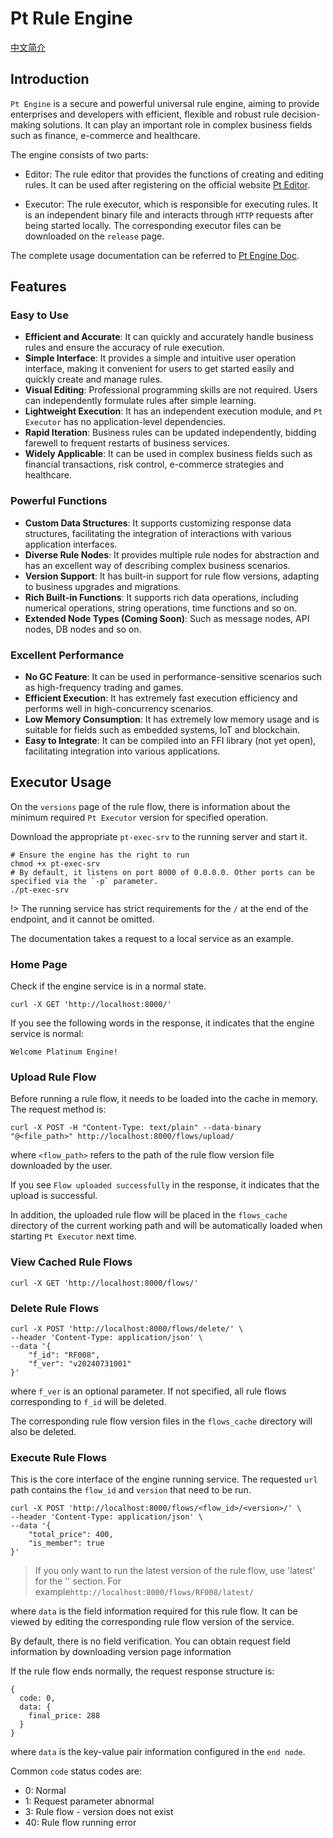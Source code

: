# Pt Rule Engine

[中文简介][zh-readme-url]

[zh-readme-url]: README-zh.md

## Introduction
`Pt Engine` is a secure and powerful universal rule engine, aiming to provide enterprises and developers with efficient, flexible and robust rule decision-making solutions. It can play an important role in complex business fields such as finance, e-commerce and healthcare.

The engine consists of two parts:

- Editor: The rule editor that provides the functions of creating and editing rules. It can be used after registering on the official website [Pt Editor](https://www.pt-engine.com/editor/).

- Executor: The rule executor, which is responsible for executing rules. It is an independent binary file and interacts through `HTTP` requests after being started locally. The corresponding executor files can be downloaded on the `release` page.

The complete usage documentation can be referred to [Pt Engine Doc](https://www.pt-engine.com/doc/index.html).

## Features

### Easy to Use
- **Efficient and Accurate**: It can quickly and accurately handle business rules and ensure the accuracy of rule execution.
- **Simple Interface**: It provides a simple and intuitive user operation interface, making it convenient for users to get started easily and quickly create and manage rules.
- **Visual Editing**: Professional programming skills are not required. Users can independently formulate rules after simple learning.
- **Lightweight Execution**: It has an independent execution module, and `Pt Executor` has no application-level dependencies.
- **Rapid Iteration**: Business rules can be updated independently, bidding farewell to frequent restarts of business services.
- **Widely Applicable**: It can be used in complex business fields such as financial transactions, risk control, e-commerce strategies and healthcare.

### Powerful Functions
- **Custom Data Structures**: It supports customizing response data structures, facilitating the integration of interactions with various application interfaces.
- **Diverse Rule Nodes**: It provides multiple rule nodes for abstraction and has an excellent way of describing complex business scenarios.
- **Version Support**: It has built-in support for rule flow versions, adapting to business upgrades and migrations.
- **Rich Built-in Functions**: It supports rich data operations, including numerical operations, string operations, time functions and so on.
- **Extended Node Types (Coming Soon)**: Such as message nodes, API nodes, DB nodes and so on.

### Excellent Performance
- **No GC Feature**: It can be used in performance-sensitive scenarios such as high-frequency trading and games.
- **Efficient Execution**: It has extremely fast execution efficiency and performs well in high-concurrency scenarios.
- **Low Memory Consumption**: It has extremely low memory usage and is suitable for fields such as embedded systems, IoT and blockchain.
- **Easy to Integrate**: It can be compiled into an FFI library (not yet open), facilitating integration into various applications. 

## Executor Usage

On the `versions` page of the rule flow, there is information about the minimum required `Pt Executor` version for specified operation.

Download the appropriate `pt-exec-srv` to the running server and start it.

```shell
# Ensure the engine has the right to run
chmod +x pt-exec-srv
# By default, it listens on port 8000 of 0.0.0.0. Other ports can be specified via the `-p` parameter.
./pt-exec-srv
```

!> The running service has strict requirements for the `/` at the end of the endpoint, and it cannot be omitted.

The documentation takes a request to a local service as an example.

### Home Page
Check if the engine service is in a normal state.

```
curl -X GET 'http://localhost:8000/'
```

If you see the following words in the response, it indicates that the engine service is normal:

```
Welcome Platinum Engine!
```

### Upload Rule Flow
Before running a rule flow, it needs to be loaded into the cache in memory. The request method is:

```
curl -X POST -H "Content-Type: text/plain" --data-binary "@<file_path>" http://localhost:8000/flows/upload/
```

where `<flow_path>` refers to the path of the rule flow version file downloaded by the user.

If you see `Flow uploaded successfully` in the response, it indicates that the upload is successful.

In addition, the uploaded rule flow will be placed in the `flows_cache` directory of the current working path and will be automatically loaded when starting `Pt Executor` next time.

### View Cached Rule Flows
```
curl -X GET 'http://localhost:8000/flows/'
```

### Delete Rule Flows
```
curl -X POST 'http://localhost:8000/flows/delete/' \
--header 'Content-Type: application/json' \
--data '{
    "f_id": "RF008",
    "f_ver": "v20240731001"
}'
```

where `f_ver` is an optional parameter. If not specified, all rule flows corresponding to `f_id` will be deleted.

The corresponding rule flow version files in the `flows_cache` directory will also be deleted.

### Execute Rule Flows
This is the core interface of the engine running service. The requested `url` path contains the `flow_id` and `version` that need to be run.

```
curl -X POST 'http://localhost:8000/flows/<flow_id>/<version>/' \
--header 'Content-Type: application/json' \
--data '{
    "total_price": 400,
    "is_member": true
}'
```

> If you only want to run the latest version of the rule flow, use 'latest' for the '<version>' section. For example` http://localhost:8000/flows/RF008/latest/ `

where `data` is the field information required for this rule flow. It can be viewed by editing the corresponding rule flow version of the service.

By default, there is no field verification. You can obtain request field information by downloading version page information

If the rule flow ends normally, the request response structure is:

```
{
  code: 0,
  data: {
    final_price: 288
  }
}
```

where `data` is the key-value pair information configured in the `end node`.

Common `code` status codes are:

+ 0: Normal
+ 1: Request parameter abnormal
+ 3: Rule flow - version does not exist
+ 40: Rule flow running error